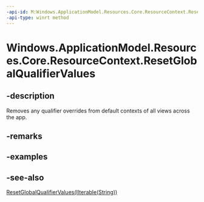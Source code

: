 ```yaml
---
-api-id: M:Windows.ApplicationModel.Resources.Core.ResourceContext.ResetGlobalQualifierValues
-api-type: winrt method
---
```


<!-- Method syntax
public void ResetGlobalQualifierValues()
-->

# Windows.ApplicationModel.Resources.Core.ResourceContext.ResetGlobalQualifierValues

## -description
Removes any qualifier overrides from default contexts of all views across the app.

## -remarks

## -examples

## -see-also
[ResetGlobalQualifierValues(IIterable(String))](resourcecontext_resetglobalqualifiervalues_1340087124.md)